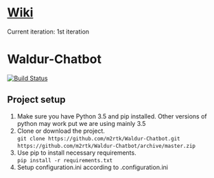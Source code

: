 # [Wiki](../../wiki)
Current iteration: 1st iteration

# Waldur-Chatbot
[![Build Status](https://travis-ci.org/WaldurChatbot/Waldur-Chatbot.svg?branch=master)](https://travis-ci.org/WaldurChatbot/Waldur-Chatbot)

## Project setup  

1. Make sure you have Python 3.5 and pip installed. Other versions of python may work put we are using mainly 3.5
2. Clone or download the project.  
        `git clone https://github.com/m2rtk/Waldur-Chatbot.git`  
        `https://github.com/m2rtk/Waldur-Chatbot/archive/master.zip`
3. Use pip to install necessary requirements.  
        `pip install -r requirements.txt`
4. Setup configuration.ini according to .configuration.ini
